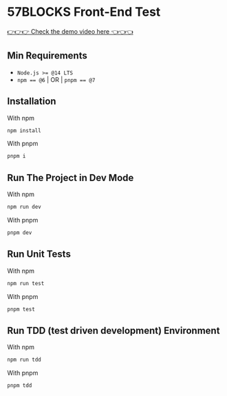 # 57BLOCKS Front-End Test

[👉👉👉 Check the demo video here 👈👈👈](https://drive.google.com/file/d/1kjy6B5x6xnPQ_mA9i0-ug-wTEYbwsgxZ/view?usp=sharing)

## Min Requirements

- `Node.js >= @14 LTS` 
- `npm == @6` | OR | `pnpm == @7`

## Installation

With npm

```bash
npm install
```

With pnpm

```bash
pnpm i
```

## Run The Project in Dev Mode

With npm

```bash
npm run dev
```

With pnpm

```bash
pnpm dev
```

## Run Unit Tests

With npm

```bash
npm run test
```

With pnpm

```bash
pnpm test
```

## Run TDD (test driven development) Environment

With npm

```bash
npm run tdd
```

With pnpm

```bash
pnpm tdd
```